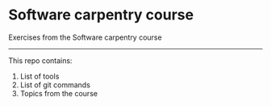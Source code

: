 # **Software carpentry course**
Exercises from the Software carpentry course

-----


This repo contains:

1. List of tools
2. List of git commands
3. Topics from the course

